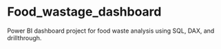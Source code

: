 # Food_wastage_dashboard
Power BI dashboard project for food waste analysis using SQL, DAX, and drillthrough.
